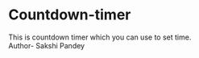 # Countdown-timer
This is countdown timer which you can use to set time.
<br>
Author- Sakshi Pandey

